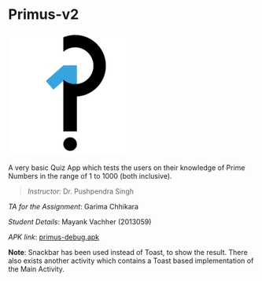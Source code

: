 # Primus-v2
<img src="Primus-Logo.png" width="250">

A very basic Quiz App which tests the users on their knowledge of Prime Numbers in the range of 1 to 1000 (both inclusive).

>_Instructor_: Dr. Pushpendra Singh
>
_TA for the Assignment_: Garima Chhikara
>
_Student Details_: Mayank Vachher (2013059)
>
_APK link_: [primus-debug.apk](primus-debug.apk)


__Note__: Snackbar has been used instead of Toast, to show the result. There also exists another activity which contains a Toast based implementation of the Main Activity.
